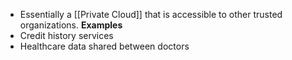 - Essentially a [[Private Cloud]] that is accessible to other trusted organizations.
**Examples**
- Credit history services
- Healthcare data shared between doctors